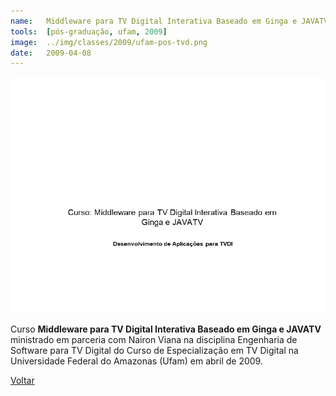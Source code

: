 ```yaml
---
name:  	Middleware para TV Digital Interativa Baseado em Ginga e JAVATV
tools: 	[pós-graduação, ufam, 2009]
image: 	../img/classes/2009/ufam-pos-tvd.png
date: 	2009-04-08
---
```


![](../img/classes/2009/ufam-pos-tvd.png)

Curso **Middleware para TV Digital Interativa Baseado em Ginga e JAVATV** ministrado em parceria com Nairon Viana na disciplina Engenharia de Software para TV Digital do Curso de Especialização em TV Digital na Universidade Federal do Amazonas (Ufam) em abril de 2009.

<p class="text-center">
	<a class="btn btn-outline-primary mt-1" href="{{ site.baseurl }}/classes/">Voltar</a>
</p>
